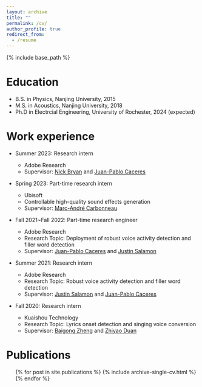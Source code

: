 ```yaml
---
layout: archive
title: ""
permalink: /cv/
author_profile: true
redirect_from:
  - /resume
---
```


{% include base_path %}

Education
======
* B.S. in Physics, Nanjing University, 2015
* M.S. in Acoustics, Nanjing University, 2018
* Ph.D in Electrcial Engineering, University of Rochester, 2024 (expected)

Work experience
======
* Summer 2023: Research intern
  * Adobe Research
  * Supervisor: [Nick Bryan](https://ccrma.stanford.edu/~njb/) and [Juan-Pablo Caceres](https://ccrma.stanford.edu/~jcaceres/)

* Spring 2023: Part-time research intern
  * Ubisoft
  * Controllable high-quality sound effects generation 
  * Supervisor: [Marc-André Carbonneau](https://sites.google.com/site/marcandrecarbonneau/?pli=1)  

* Fall 2021~Fall 2022: Part-time research engineer
  * Adobe Research
  * Research Topic: Deployment of robust voice activity detection and filler word detection
  * Supervisor: [Juan-Pablo Caceres](https://ccrma.stanford.edu/~jcaceres/) and [Justin Salamon](https://www.justinsalamon.com/) 

* Summer 2021: Research intern
  * Adobe Research
  * Research Topic: Robust voice activity detection and filler word detection
  * Supervisor: [Justin Salamon](https://www.justinsalamon.com/) and [Juan-Pablo Caceres](https://ccrma.stanford.edu/~jcaceres/)

* Fall 2020: Research intern
  * Kuaishou Technology 
  * Research Topic: Lyrics onset detection and singing voice conversion
  * Supervisor: [Baigong Zheng](https://www.linkedin.com/in/baigongzheng/) and [Zhiyao Duan](http://www2.ece.rochester.edu/~zduan/)
  
Publications
======
  <ul>{% for post in site.publications %}
    {% include archive-single-cv.html %}
  {% endfor %}</ul>

